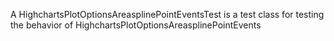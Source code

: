 A HighchartsPlotOptionsAreasplinePointEventsTest is a test class for testing the behavior of HighchartsPlotOptionsAreasplinePointEvents